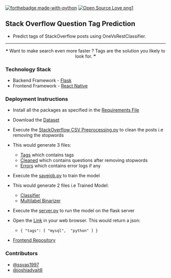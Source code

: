 [![forthebadge made-with-python](http://ForTheBadge.com/images/badges/made-with-python.svg)](https://www.python.org/) [![Open Source Love png1](https://badges.frapsoft.com/os/v1/open-source.png?v=103)](https://github.com/ellerbrock/open-source-badges/) 
## Stack Overflow Question Tag Prediction 
- Predict tags of StackOverflow posts using OneVsRestClassifier.
--------------------------------------------------------------------
<div align="center">
 &#10077; Want to make search even more faster ? Tags are the solution you likely to look for. &#10078;
 </div>

 

### Technology Stack
- Backend Framework - [Flask](https://palletsprojects.com/p/flask/)
- Frontend Framework - [React Native](https://facebook.github.io/react-native/)

### Deployment Instructions
- Install all the packages as specified in the 
[Requirements File](https://github.com/ssvas1997/Stack-Overflow-Tag-Prediction/blob/master/requirements.txt "requirements.txt") 

- Download the [Dataset](https://www.kaggle.com/c/facebook-recruiting-iii-keyword-extraction/data)

- Execute the [StackOverflow CSV Preprocessing.py](https://github.com/ssvas1997/Stack-Overflow-Tag-Prediction/blob/master/StackOverflow_CSV_Preprocessing.py "stackoverflow preprocess") to clean the posts i.e removing the stopwords

- This would generate 3 files:
  * [Tags](https://github.com/ssvas1997/Stack-Overflow-Tag-Prediction/blob/master/Tags.txt) which contains tags
  * [Cleaned](https://github.com/ssvas1997/Stack-Overflow-Tag-Prediction/blob/master/cleaned.txt) which contains questions after removing stopwords
  * [Errors](https://github.com/ssvas1997/Stack-Overflow-Tag-Prediction/blob/master/error_log.txt) which contains error logs if any

- Execute the [savejob.py](https://github.com/ssvas1997/Stack-Overflow-Tag-Prediction/blob/master/savejob.py) to train the model
- This would generate 2 files i.e Trained Model:
  * [Classifier](https://github.com/ssvas1997/Stack-Overflow-Tag-Prediction/blob/master/clf.txt)
  * [Multilabel Binarizer](https://github.com/ssvas1997/Stack-Overflow-Tag-Prediction/blob/master/multibin.txt)

- Execute the [server.py](https://github.com/ssvas1997/Stack-Overflow-Tag-Prediction/blob/master/server.py) to run the model on the flask server

- Open the [Link](http://127.0.0.1:5000/?q=%22connection%20failed%20between%20mysql%20and%20tkinter%22) in your web browser. This would return a json:
  - `{
  "tags": [
    "mysql", 
    "python"
  ]
}` 

- [Frontend Repository](https://github.com/joshiadvait8/overCode)

### Contributors
- [@ssvas1997](https://github.com/ssvas1997)
- [@joshiadvait8](https://github.com/joshiadvait8)
